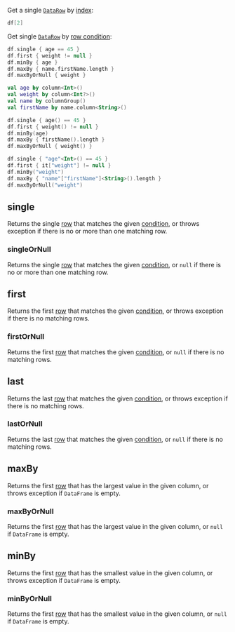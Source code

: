 [//]: # (title: Get row)

<!---IMPORT org.jetbrains.kotlinx.dataframe.samples.api.Access-->

Get a single [`DataRow`](DataRow.md) by [index](indexing.md):

<!---FUN getRowByIndex-->

```kotlin
df[2]
```

<!---END-->

Get single [`DataRow`](DataRow.md) by [row condition](DataRow.md#row-conditions):

<!---FUN getRowByCondition-->
<tabs>
<tab title="Properties">

```kotlin
df.single { age == 45 }
df.first { weight != null }
df.minBy { age }
df.maxBy { name.firstName.length }
df.maxByOrNull { weight }
```

</tab>
<tab title="Accessors">

```kotlin
val age by column<Int>()
val weight by column<Int?>()
val name by columnGroup()
val firstName by name.column<String>()

df.single { age() == 45 }
df.first { weight() != null }
df.minBy(age)
df.maxBy { firstName().length }
df.maxByOrNull { weight() }
```

</tab>
<tab title="Strings">

```kotlin
df.single { "age"<Int>() == 45 }
df.first { it["weight"] != null }
df.minBy("weight")
df.maxBy { "name"["firstName"]<String>().length }
df.maxByOrNull("weight")
```

</tab></tabs>
<!---END-->

## single

Returns the single [row](DataRow.md) that matches the given [condition](DataRow.md#row-conditions), or throws exception if there is no or more than one matching row.

### singleOrNull

Returns the single [row](DataRow.md) that matches the given [condition](DataRow.md#row-conditions), or `null` if there is no or more than one matching row.

## first

Returns the first [row](DataRow.md) that matches the given [condition](DataRow.md#row-conditions), or throws exception if there is no matching rows.

### firstOrNull

Returns the first [row](DataRow.md) that matches the given [condition](DataRow.md#row-conditions), or `null` if there is no matching rows.

## last

Returns the last [row](DataRow.md) that matches the given [condition](DataRow.md#row-conditions), or throws exception if there is no matching rows.

### lastOrNull

Returns the last [row](DataRow.md) that matches the given [condition](DataRow.md#row-conditions), or `null` if there is no matching rows.

## maxBy

Returns the first [row](DataRow.md) that has the largest value in the given column, or throws exception if `DataFrame` is empty.

### maxByOrNull

Returns the first [row](DataRow.md) that has the largest value in the given column, or `null` if `DataFrame` is empty.

## minBy

Returns the first [row](DataRow.md) that has the smallest value in the given column, or throws exception if `DataFrame` is empty.

### minByOrNull

Returns the first [row](DataRow.md) that has the smallest value in the given column, or `null` if `DataFrame` is empty.

